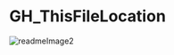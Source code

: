 # GH_ThisFileLocation
![readmeImage2](https://user-images.githubusercontent.com/43599794/183012946-bd20a7dc-552a-4802-b9dc-33b02c2eb7ab.png)
